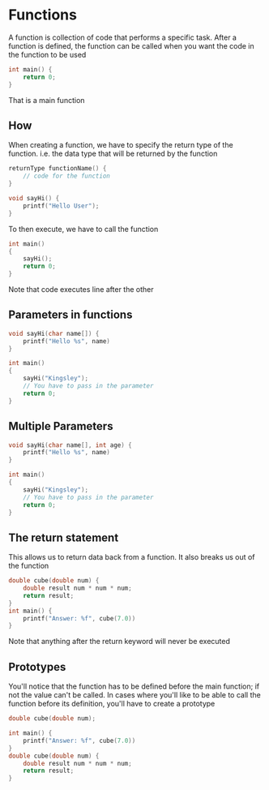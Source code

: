 # Functions

A function is collection of code that performs a specific task. After a function
is defined, the function can be called when you want the code in the function to
be used

```c
int main() {
    return 0;
}
```

That is a main function

## How

When creating a function, we have to specify the return type of the function.
i.e. the data type that will be returned by the function

```c
returnType functionName() {
    // code for the function
}
```

```c
void sayHi() {
    printf("Hello User");
}
```

To then execute, we have to call the function

```c
int main()
{
    sayHi();
    return 0;
}
```

Note that code executes line after the other

## Parameters in functions

```c
void sayHi(char name[]) {
    printf("Hello %s", name)
}
```

```c
int main()
{
    sayHi("Kingsley");
    // You have to pass in the parameter
    return 0;
}
```

## Multiple Parameters

```c
void sayHi(char name[], int age) {
    printf("Hello %s", name)
}
```

```c
int main()
{
    sayHi("Kingsley");
    // You have to pass in the parameter
    return 0;
}
```

## The return statement

This allows us to return data back from a function. It also breaks us out of the
function

```c
double cube(double num) {
    double result num * num * num;
    return result;
}
int main() {
    printf("Answer: %f", cube(7.0))
}
```

Note that anything after the return keyword will never be executed

## Prototypes

You'll notice that the function has to be defined before the main function; if
not the value can't be called. In cases where you'll like to be able to call the
function before its definition, you'll have to create a prototype

```c
double cube(double num);

int main() {
    printf("Answer: %f", cube(7.0))
}
double cube(double num) {
    double result num * num * num;
    return result;
}
```
